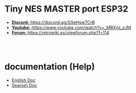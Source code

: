 # Tiny NES MASTER port ESP32
<ul>
 <li><a href='https://discord.gg/GSeHsw7CrB'><b>Discord:</b> https://discord.gg/GSeHsw7CrB</a></li>
 <li><a href='https://www.youtube.com/watch?v=_MBXnjj_zJM'><b>Youtube:</b> https://www.youtube.com/watch?v=_MBXnjj_zJM</a></li>
 <li><a href='https://retrowiki.es/viewforum.php?f=114'><b>Forum: </b>https://retrowiki.es/viewforum.php?f=114</a></li>
</ul>

<br><br>
<h1>documentation (Help)</h1>
<ul>
 <li><a href='readmeEnglish.md'>English Doc</a></li>
 <li><a href='readmeSpanish.md'>Spanish Doc</a></li>
</ul>

